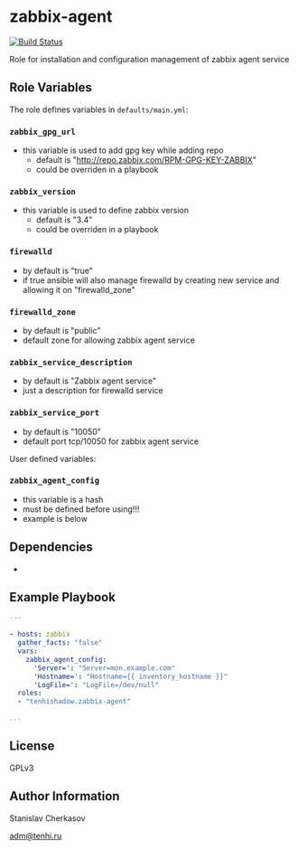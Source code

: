 zabbix-agent
=========

[![Build Status](https://travis-ci.org/tenhishadow/zabbix-agent.svg?branch=master)](https://travis-ci.org/tenhishadow/zabbix-agent)

Role for installation and configuration management of zabbix agent service

Role Variables
--------------

The role defines variables in `defaults/main.yml`:

### `zabbix_gpg_url`
- this variable is used to add gpg key while adding repo
  - default is "http://repo.zabbix.com/RPM-GPG-KEY-ZABBIX"
  - could be overriden in a playbook

### `zabbix_version`
- this variable is used to define zabbix version
  - default is "3.4"
  - could be overriden in a playbook

### `firewalld`
- by default is "true"
- if true ansible will also manage firewalld by creating new service and allowing it on "firewalld_zone"

### `firewalld_zone`
- by default is "public"
- default zone for allowing zabbix agent service

### `zabbix_service_description`
- by default is "Zabbix agent service"
- just a description for firewalld service

### `zabbix_service_port`
- by default is "10050"
- default port tcp/10050 for zabbix agent service

User defined variables:
### `zabbix_agent_config`
- this variable is a hash
- must be defined before using!!!
- example is below

Dependencies
------------

-

Example Playbook
----------------

```yaml
---

- hosts: zabbix
  gather_facts: "false"
  vars:
    zabbix_agent_config:
      'Server=': "Server=mon.example.com"
      'Hostname=': "Hostname={{ inventory_hostname }}"
      'LogFile=': "LogFile=/dev/null"
  roles:
  - "tenhishadow.zabbix-agent"

...
```

License
-------

GPLv3

Author Information
------------------

Stanislav Cherkasov

adm@tenhi.ru
